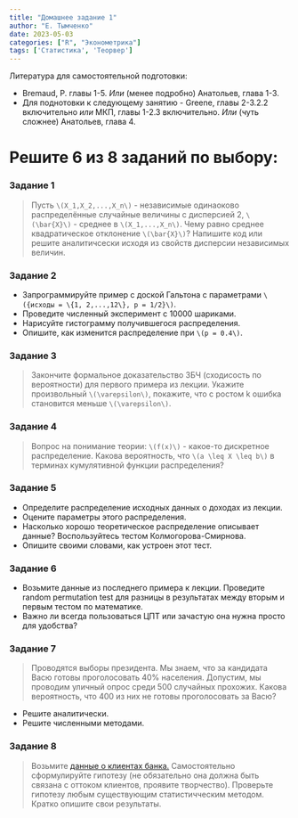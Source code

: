 ```yaml
---
title: "Домашнее задание 1"
author: "Е. Тымченко"
date: 2023-05-03
categories: ["R", "Эконометрика"]
tags: ['Статистика', 'Теорвер']
---
```


Литература для самостоятельной подготовки:
* Bremaud, P. главы 1-5. *Или* (менее подробно) Анатольев, глава 1-3.
* Для поднотовки к следующему занятию  - Greene, главы 2-3.2.2 включительно *или* МКП, главы 1-2.3 включительно. *Или* (чуть сложнее) Анатольев, глава 4.

# Решите 6 из 8 заданий по выбору:

### Задание 1

> Пусть `\(X_1,X_2,...,X_n\)` - независимые одинаоково распределённые случайные величины с дисперсией 2, `\(\bar{X}\)` - среднее в `\(X_1,...,X_n\)`. Чему равно среднее квадратическое отклонение `\(\bar{X}\)`? Напишите код или решите аналитичсески исходя из свойств дисперсии независимых величин.

### Задание 2

>
* Запрограммируйте пример с доской Гальтона с параметрами `\({исходы = \{1, 2,...,12\}, p = 1/2}\)`. 
* Проведите численный эксперимент с 10000 шариками.
* Нарисуйте гистограмму получившегося распределения.
* Опишите, как изменится распределение при `\(p = 0.4\)`.

### Задание 3

> Закончите формальное доказательство ЗБЧ (сходисость по вероятности) для первого примера из лекции. Укажите произвольный `\(\varepsilon\)`, покажите, что с ростом k ошибка становится меньше `\(\varepsilon\)`.

### Задание 4

> Вопрос на понимание теории: `\(f(x)\)` - какое-то дискретное распределение. Какова вероятность, что `\(a \leq X \leq b\)` в терминах кумулятивной функции распределения?

### Задание 5

> 
* Определите распределение исходных данных о доходах из лекции. 
* Оцените параметры этого распределения.
* Насколько хорошо теоретическое распределение описывает данные? Воспользуйтесь тестом Колмогорова-Смирнова.
* Опишите своими словами, как устроен этот тест.

### Задание 6

>
* Возьмите данные из последнего примера к лекции. Проведите random permutation test для разницы в результатах между вторым и первым тестом по математике.
* Важно ли всегда пользоваться ЦПТ или зачастую она нужна просто для удобства?

### Задание 7

> Проводятся выборы президента. Мы знаем, что за кандидата Васю готовы проголосовать 40% населения. Допустим, мы проводим уличный опрос среди 500 случайных прохожих. Какова вероятность, что 400 из них не готовы проголосовать за Васю? 
* Решите аналитически.
* Решите численными методами.

### Задание 8

> Возьмите [данные о клиентах банка.](https://www.kaggle.com/datasets/sakshigoyal7/credit-card-customers) Самостоятельно сформулируйте гипотезу (не обязательно она должна быть связана с оттоком клиентов, проявите творчество). Проверьте гипотезу любым существующим статистичческим методом. Кратко опишите свои результаты.

